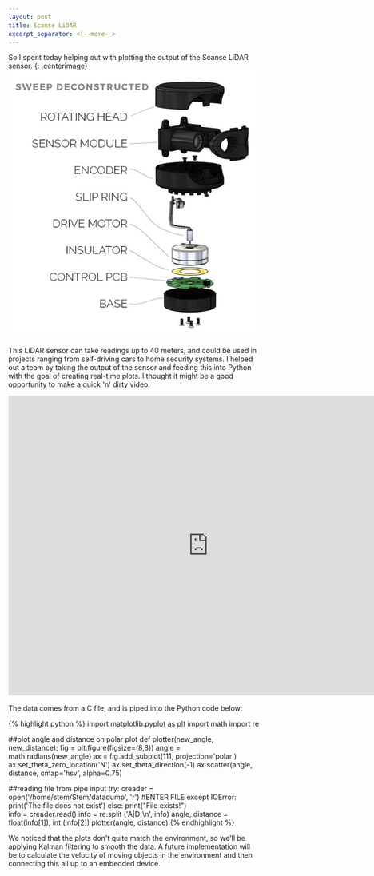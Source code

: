 ```yaml
---
layout: post
title: Scanse LiDAR
excerpt_separator: <!--more-->
---
```


So I spent today helping out with plotting the output of the Scanse LiDAR sensor.<!--more-->
{: .centerimage}
![Sensor](/images/Lidar.jpg)

This LiDAR sensor can take readings up to 40 meters, and could be used in projects ranging from self-driving cars to home security systems.
I helped out a team by taking the output of the sensor and feeding this into Python with the goal of creating real-time plots. 
I thought it might be a good opportunity to make a quick 'n' dirty video:

<iframe width="800" height="600" src="https://www.youtube.com/embed/oAFNRyCmBFI" frameborder="0" allow="autoplay; encrypted-media" allowfullscreen></iframe>

The data comes from a C file, and is piped into the Python code below:

{% highlight python %}
import matplotlib.pyplot as plt
import math
import re


##plot angle and distance on polar plot
def plotter(new_angle, new_distance): 
    fig = plt.figure(figsize=(8,8))
    angle = math.radians(new_angle)
    ax = fig.add_subplot(111, projection='polar')
    ax.set_theta_zero_location('N')
    ax.set_theta_direction(-1)
    ax.scatter(angle, distance, cmap='hsv', alpha=0.75)
    
##reading file from pipe input
try:
    creader = open('/home/stem/Stem/datadump', 'r') #ENTER FILE
except IOError:
    print('The file does not exist')
else:
    print("File exists!")    
    info = creader.read()
    info = re.split ('A|D|\n', info)
    angle, distance = float(info[1]), int (info[2])
    plotter(angle, distance)
{% endhighlight %}

We noticed that the plots don't quite match the environment, so we'll be applying Kalman filtering to smooth the data. 
A future implementation will be to calculate the velocity of moving objects in the environment and then connecting this all up to an embedded device.
